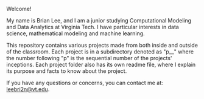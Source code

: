 Welcome!

My name is Brian Lee, and I am a junior studying Computational Modeling and Data Analytics at Virginia Tech. I have particular interests in data science, mathematical modeling and machine learning.

This repository contains various projects made from both inside and outside of the classroom. Each project is in a subdirectory denoted as "p__" where the number following "p" is the sequential number of the projects' inceptions. Each project folder also has its own readme file, where I explain its purpose and facts to know about the project.

If you have any questions or concerns, you can contact me at: leebri2n@vt.edu.
